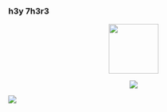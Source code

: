 ### h3y 7h3r3

<div id="header" align="center">
  <img src="https://media.giphy.com/media/M9gbBd9nbDrOTu1Mqx/giphy.gif" width="100"/>
  
  ![](https://komarev.com/ghpvc/?username=your-github-username&label=PROFILE+VIEWS)
  
</div>

![](https://badge.mediaplus.ma/darkgray/alfertah)
